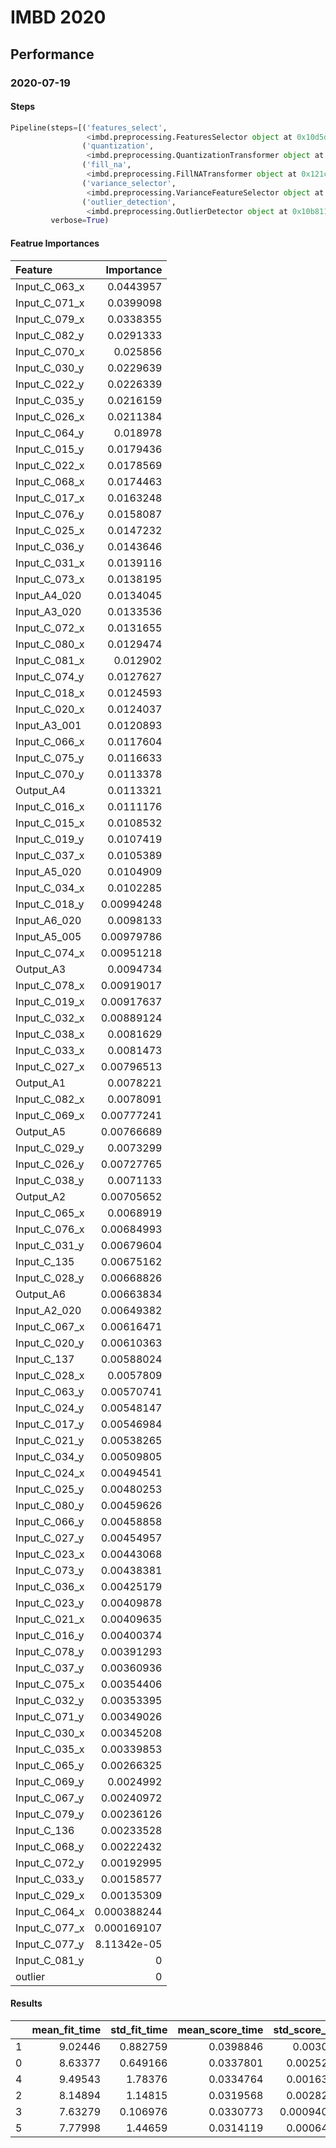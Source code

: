 # IMBD 2020

## Performance

### 2020-07-19

#### Steps

```python
Pipeline(steps=[('features_select',
                 <imbd.preprocessing.FeaturesSelector object at 0x10d5dad30>),
                ('quantization',
                 <imbd.preprocessing.QuantizationTransformer object at 0x121c2ffd0>),
                ('fill_na',
                 <imbd.preprocessing.FillNATransformer object at 0x121c2feb8>),
                ('variance_selector',
                 <imbd.preprocessing.VarianceFeatureSelector object at 0x10c092748>),
                ('outlier_detection',
                 <imbd.preprocessing.OutlierDetector object at 0x10b811898>)],
         verbose=True)
```

#### Featrue Importances

| Feature       |  Importance |
| :------------ | ----------: |
| Input_C_063_x |   0.0443957 |
| Input_C_071_x |   0.0399098 |
| Input_C_079_x |   0.0338355 |
| Input_C_082_y |   0.0291333 |
| Input_C_070_x |    0.025856 |
| Input_C_030_y |   0.0229639 |
| Input_C_022_y |   0.0226339 |
| Input_C_035_y |   0.0216159 |
| Input_C_026_x |   0.0211384 |
| Input_C_064_y |    0.018978 |
| Input_C_015_y |   0.0179436 |
| Input_C_022_x |   0.0178569 |
| Input_C_068_x |   0.0174463 |
| Input_C_017_x |   0.0163248 |
| Input_C_076_y |   0.0158087 |
| Input_C_025_x |   0.0147232 |
| Input_C_036_y |   0.0143646 |
| Input_C_031_x |   0.0139116 |
| Input_C_073_x |   0.0138195 |
| Input_A4_020  |   0.0134045 |
| Input_A3_020  |   0.0133536 |
| Input_C_072_x |   0.0131655 |
| Input_C_080_x |   0.0129474 |
| Input_C_081_x |    0.012902 |
| Input_C_074_y |   0.0127627 |
| Input_C_018_x |   0.0124593 |
| Input_C_020_x |   0.0124037 |
| Input_A3_001  |   0.0120893 |
| Input_C_066_x |   0.0117604 |
| Input_C_075_y |   0.0116633 |
| Input_C_070_y |   0.0113378 |
| Output_A4     |   0.0113321 |
| Input_C_016_x |   0.0111176 |
| Input_C_015_x |   0.0108532 |
| Input_C_019_y |   0.0107419 |
| Input_C_037_x |   0.0105389 |
| Input_A5_020  |   0.0104909 |
| Input_C_034_x |   0.0102285 |
| Input_C_018_y |  0.00994248 |
| Input_A6_020  |   0.0098133 |
| Input_A5_005  |  0.00979786 |
| Input_C_074_x |  0.00951218 |
| Output_A3     |   0.0094734 |
| Input_C_078_x |  0.00919017 |
| Input_C_019_x |  0.00917637 |
| Input_C_032_x |  0.00889124 |
| Input_C_038_x |   0.0081629 |
| Input_C_033_x |   0.0081473 |
| Input_C_027_x |  0.00796513 |
| Output_A1     |   0.0078221 |
| Input_C_082_x |   0.0078091 |
| Input_C_069_x |  0.00777241 |
| Output_A5     |  0.00766689 |
| Input_C_029_y |   0.0073299 |
| Input_C_026_y |  0.00727765 |
| Input_C_038_y |   0.0071133 |
| Output_A2     |  0.00705652 |
| Input_C_065_x |   0.0068919 |
| Input_C_076_x |  0.00684993 |
| Input_C_031_y |  0.00679604 |
| Input_C_135   |  0.00675162 |
| Input_C_028_y |  0.00668826 |
| Output_A6     |  0.00663834 |
| Input_A2_020  |  0.00649382 |
| Input_C_067_x |  0.00616471 |
| Input_C_020_y |  0.00610363 |
| Input_C_137   |  0.00588024 |
| Input_C_028_x |   0.0057809 |
| Input_C_063_y |  0.00570741 |
| Input_C_024_y |  0.00548147 |
| Input_C_017_y |  0.00546984 |
| Input_C_021_y |  0.00538265 |
| Input_C_034_y |  0.00509805 |
| Input_C_024_x |  0.00494541 |
| Input_C_025_y |  0.00480253 |
| Input_C_080_y |  0.00459626 |
| Input_C_066_y |  0.00458858 |
| Input_C_027_y |  0.00454957 |
| Input_C_023_x |  0.00443068 |
| Input_C_073_y |  0.00438381 |
| Input_C_036_x |  0.00425179 |
| Input_C_023_y |  0.00409878 |
| Input_C_021_x |  0.00409635 |
| Input_C_016_y |  0.00400374 |
| Input_C_078_y |  0.00391293 |
| Input_C_037_y |  0.00360936 |
| Input_C_075_x |  0.00354406 |
| Input_C_032_y |  0.00353395 |
| Input_C_071_y |  0.00349026 |
| Input_C_030_x |  0.00345208 |
| Input_C_035_x |  0.00339853 |
| Input_C_065_y |  0.00266325 |
| Input_C_069_y |   0.0024992 |
| Input_C_067_y |  0.00240972 |
| Input_C_079_y |  0.00236126 |
| Input_C_136   |  0.00233528 |
| Input_C_068_y |  0.00222432 |
| Input_C_072_y |  0.00192995 |
| Input_C_033_y |  0.00158577 |
| Input_C_029_x |  0.00135309 |
| Input_C_064_x | 0.000388244 |
| Input_C_077_x | 0.000169107 |
| Input_C_077_y | 8.11342e-05 |
| Input_C_081_y |           0 |
| outlier       |           0 |

#### Results

|      | mean_fit_time | std_fit_time | mean_score_time | std_score_time | param_estimator__max_depth | param_estimator__n_estimators | param_estimator__subsample | split0_test_score | split1_test_score | split2_test_score | mean_test_score | std_test_score | rank_test_score |
| ---: | ------------: | -----------: | --------------: | -------------: | -------------------------: | ----------------------------: | -------------------------: | ----------------: | ----------------: | ----------------: | --------------: | -------------: | --------------: |
|    1 |       9.02446 |     0.882759 |       0.0398846 |      0.0030827 |                          2 |                          1000 |                        0.5 |          0.164471 |          0.182591 |          0.115417 |         0.15416 |      0.0283761 |               1 |
|    0 |       8.63377 |     0.649166 |       0.0337801 |     0.00252528 |                          2 |                          1000 |                          1 |          0.151139 |          0.185689 |          0.109918 |        0.148915 |      0.0309732 |               2 |
|    4 |       9.49543 |      1.78376 |       0.0334764 |     0.00163987 |                         10 |                          1000 |                          1 |           0.15271 |          0.198517 |         0.0940489 |        0.148425 |      0.0427563 |               3 |
|    2 |       8.14894 |      1.14815 |       0.0319568 |     0.00282993 |                          5 |                          1000 |                          1 |          0.149009 |          0.188953 |         0.0972453 |        0.145069 |      0.0375431 |               4 |
|    3 |       7.63279 |     0.106976 |       0.0330773 |    0.000940062 |                          5 |                          1000 |                        0.5 |          0.145274 |          0.169932 |          0.101922 |        0.139043 |      0.0281125 |               5 |
|    5 |       7.77998 |      1.44659 |       0.0314119 |     0.00064167 |                         10 |                          1000 |                        0.5 |          0.148859 |          0.166153 |          0.100756 |         0.13859 |      0.0276681 |               6 |